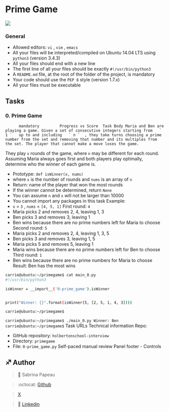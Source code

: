 # Prime Game

![](https://zupimages.net/up/24/52/nwvk.png)

### General

* Allowed editors:  ` vi ` ,  ` vim ` ,  ` emacs `
* All your files will be interpreted/compiled on Ubuntu 14.04 LTS using  ` python3 `  (version 3.4.3)
* All your files should end with a new line
* The first line of all your files should be exactly  ` #!/usr/bin/python3 `
* A  ` README.md `  file, at the root of the folder of the project, is mandatory
* Your code should use the  ` PEP 8 `  style (version 1.7.x)
* All your files must be executable

## Tasks

### 0. Prime Game

          mandatory         Progress vs Score  Task Body Maria and Ben are playing a game. Given a set of consecutive integers starting from   ` 1 `   up to and including   ` n `  , they take turns choosing a prime number from the set and removing that number and its multiples from the set. The player that cannot make a move loses the game.
They play   ` x `   rounds of the game, where   ` n `   may be different for each round. Assuming Maria always goes first and both players play optimally, determine who the winner of each game is.

* Prototype:  ` def isWinner(x, nums) `
* where  ` x `  is the number of rounds and  ` nums `  is an array of  ` n `
* Return: name of the player that won the most rounds
* If the winner cannot be determined, return  ` None `
* You can assume  ` n `  and  ` x `  will not be larger than 10000
* You cannot import any packages in this task
Example:
* ` x `  =  ` 3 ` ,  ` nums `  =  ` [4, 5, 1] `
First round:   ` 4 `
* Maria picks 2 and removes 2, 4, leaving 1, 3
* Ben picks 3 and removes 3, leaving 1
* Ben wins because there are no prime numbers left for Maria to choose
Second round:   ` 5 `
* Maria picks 2 and removes 2, 4, leaving 1, 3, 5
* Ben picks 3 and removes 3, leaving 1, 5
* Maria picks 5 and removes 5, leaving 1
* Maria wins because there are no prime numbers left for Ben to choose
Third round:   ` 1 `
* Ben wins because there are no prime numbers for Maria to choose
Result: Ben has the most wins

```bash
carrie@ubuntu:~/primegame$ cat main_0.py
#!/usr/bin/python3

isWinner = __import__('0-prime_game').isWinner


print("Winner: {}".format(isWinner(5, [2, 5, 1, 4, 3])))

carrie@ubuntu:~/primegame$

```

 ` carrie@ubuntu:~/primegame$ ./main_0.py
Winner: Ben
carrie@ubuntu:~/primegame$
 `  Task URLs  Technical information Repo:

* GitHub repository:  ` holbertonschool-interview `
* Directory:  ` primegame `
* File:  ` 0-prime_game.py `
 Self-paced manual review  Panel footer - Controls

## :sagittarius: Author

> :woman: Sabrina Papeau

> :octocat: [Github](https://github.com/Holbiwan)

> [X](https://twitter.com/@Holbiwan_Place)

> :blue_book: [Linkedin](https://www.linkedin.com/in/sabrina-p006566185)
